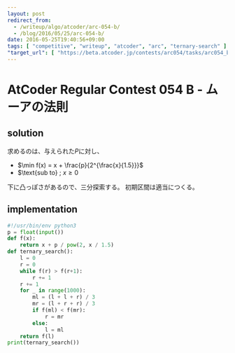 ```yaml
---
layout: post
redirect_from:
  - /writeup/algo/atcoder/arc-054-b/
  - /blog/2016/05/25/arc-054-b/
date: 2016-05-25T19:40:56+09:00
tags: [ "competitive", "writeup", "atcoder", "arc", "ternary-search" ]
"target_url": [ "https://beta.atcoder.jp/contests/arc054/tasks/arc054_b" ]
---
```


# AtCoder Regular Contest 054 B - ムーアの法則

## solution

求めるのは、与えられた$P$に対し、

-   $\min f(x) = x + \frac{p}{2^{\frac{x}{1.5}}}$
-   $\text{sub to} \; $x \ge 0$

下に凸っぽさがあるので、三分探索する。
初期区間は適当につくる。

## implementation

``` python
#!/usr/bin/env python3
p = float(input())
def f(x):
    return x + p / pow(2, x / 1.5)
def ternary_search():
    l = 0
    r = 0
    while f(r) > f(r+1):
        r += 1
    r += 1
    for _ in range(1000):
        ml = (l + l + r) / 3
        mr = (l + r + r) / 3
        if f(ml) < f(mr):
            r = mr
        else:
            l = ml
    return f(l)
print(ternary_search())
```
